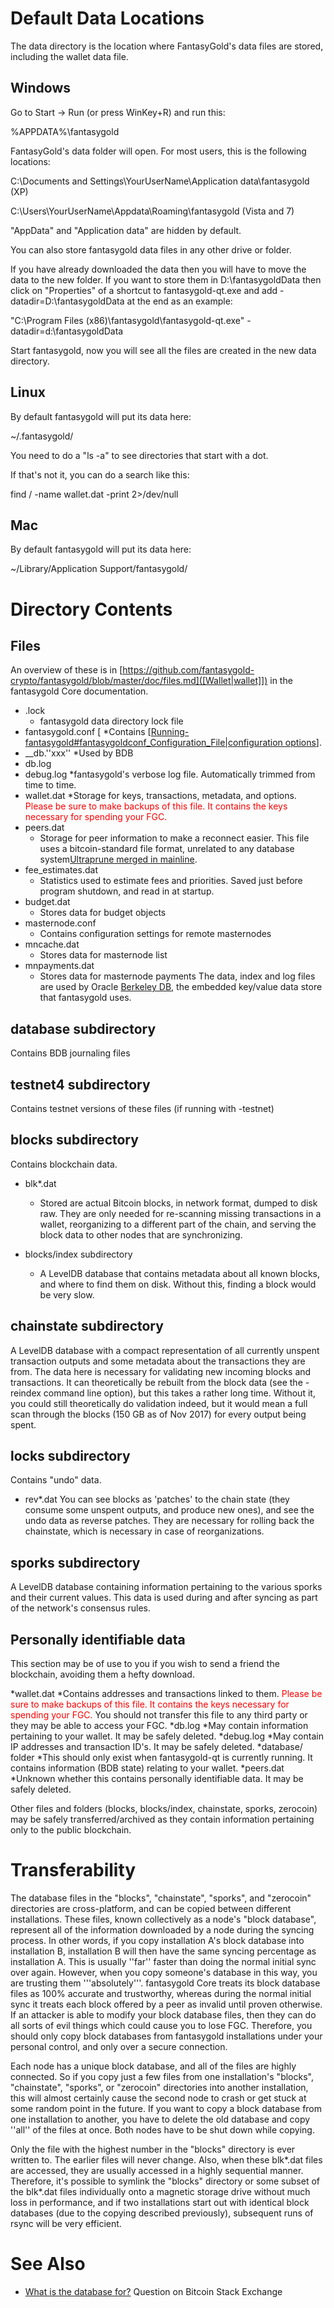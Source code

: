 # Default Data Locations

The data directory is the location where FantasyGold's data files are stored, including the wallet data file.

## Windows

Go to Start -> Run (or press WinKey+R) and run this:

 %APPDATA%\fantasygold

FantasyGold's data folder will open. For most users, this is the following locations:

C:\Documents and Settings\YourUserName\Application data\fantasygold (XP)

 C:\Users\YourUserName\Appdata\Roaming\fantasygold (Vista and 7)

"AppData" and "Application data" are hidden by default.

You can also store fantasygold data files in any other drive or folder.

If you have already downloaded the data then you will have to move the data to the new folder.
If you want to store them in D:\fantasygoldData then click on "Properties" of a shortcut to fantasygold-qt.exe and
add -datadir=D:\fantasygoldData at the end as an example:

 "C:\Program Files (x86)\fantasygold\fantasygold-qt.exe" -datadir=d:\fantasygoldData

Start fantasygold, now you will see all the files are created in the new data directory.

## Linux

By default fantasygold will put its data here:

 ~/.fantasygold/

You need to do a "ls -a" to see directories that start with a dot.

If that's not it, you can do a search like this:

 find / -name wallet.dat -print 2>/dev/null

## Mac

By default fantasygold will put its data here:

 ~/Library/Application Support/fantasygold/

# Directory Contents

## Files

An overview of these is in [https://github.com/fantasygold-crypto/fantasygold/blob/master/doc/files.md]([Wallet|wallet]]) in the fantasygold Core documentation.

* .lock
    * fantasygold data directory lock file
* fantasygold.conf [    *Contains [[Running-fantasygold#fantasygoldconf_Configuration_File|configuration options](optional])].
* __db.''xxx''
    *Used by BDB
* db.log
* debug.log
    *fantasygold's verbose log file. Automatically trimmed from time to time.
* wallet.dat
    *Storage for keys, transactions, metadata, and options. <span style="color:red">Please be sure to make backups of this file.  It contains the keys necessary for spending your FGC.</span>
* peers.dat
    * Storage for peer information to make a reconnect easier.  This file uses a bitcoin-standard file format, unrelated to any database system<ref>[Ultraprune merged in mainline](http://bitcointalk.org/index.php?topic=119525.msg1287284#msg1287284)</ref>.
* fee_estimates.dat
    * Statistics used to estimate fees and priorities. Saved just before program shutdown, and read in at startup.
* budget.dat
    * Stores data for budget objects
* masternode.conf
    * Contains configuration settings for remote masternodes
* mncache.dat
    * Stores data for masternode list
* mnpayments.dat
    * Stores data for masternode payments
The data, index and log files are used by Oracle [Berkeley DB](http://en.wikipedia.org/wiki/Berkeley_DB), the embedded key/value data store that fantasygold uses.

## database subdirectory
Contains BDB journaling files

## testnet4 subdirectory
Contains testnet versions of these files (if running with -testnet)

## blocks subdirectory
Contains blockchain data.

* blk*.dat
    * Stored are actual Bitcoin blocks, in network format, dumped to disk raw.  They are only needed for re-scanning missing transactions in a wallet, reorganizing to a different part of the chain, and serving the block data to other nodes that are synchronizing.

* blocks/index subdirectory
    * A LevelDB database that contains metadata about all known blocks, and where to find them on disk. Without this, finding a block would be very slow.

## chainstate subdirectory
A LevelDB database with a compact representation of all currently unspent transaction outputs and some metadata about the transactions they are from. The data here is necessary for validating new incoming blocks and transactions. It can theoretically be rebuilt from the block data (see the -reindex command line option), but this takes a rather long time. Without it, you could still theoretically do validation indeed, but it would mean a full scan through the blocks (150 GB as of Nov 2017) for every output being spent.

## locks subdirectory
Contains "undo" data.

* rev*.dat
You can see blocks as 'patches' to the chain state (they consume some unspent outputs, and produce new ones), and see the undo data as reverse patches. They are necessary for rolling back the chainstate, which is necessary in case of reorganizations.

## sporks subdirectory
A LevelDB database containing information pertaining to the various sporks and their current values. This data is used during and after syncing as part of the network's consensus rules.

## Personally identifiable data
This section may be of use to you if you wish to send a friend the blockchain, avoiding them a hefty download.

*wallet.dat
    *Contains addresses and transactions linked to them. <span style="color:red">Please be sure to make backups of this file.  It contains the keys necessary for spending your FGC.</span> You should not transfer this file to any third party or they may be able to access your FGC.
*db.log
    *May contain information pertaining to your wallet. It may be safely deleted.
*debug.log
    *May contain IP addresses and transaction ID's. It may be safely deleted.
*database/ folder
    *This should only exist when fantasygold-qt is currently running. It contains information (BDB state) relating to your wallet.
*peers.dat
    *Unknown whether this contains personally identifiable data. It may be safely deleted.

Other files and folders (blocks, blocks/index, chainstate, sporks, zerocoin) may be safely transferred/archived as they contain information pertaining only to the public blockchain.

# Transferability

The database files in the "blocks", "chainstate", "sporks", and "zerocoin" directories are cross-platform, and can be copied between different installations. These files, known collectively as a node's "block database", represent all of the information downloaded by a node during the syncing process. In other words, if you copy installation A's block database into installation B, installation B will then have the same syncing percentage as installation A. This is usually ''far'' faster than doing the normal initial sync over again. However, when you copy someone's database in this way, you are trusting them '''absolutely'''. fantasygold Core treats its block database files as 100% accurate and trustworthy, whereas during the normal initial sync it treats each block offered by a peer as invalid until proven otherwise. If an attacker is able to modify your block database files, then they can do all sorts of evil things which could cause you to lose FGC. Therefore, you should only copy block databases from fantasygold installations under your personal control, and only over a secure connection.

Each node has a unique block database, and all of the files are highly connected. So if you copy just a few files from one installation's "blocks", "chainstate", "sporks", or "zerocoin" directories into another installation, this will almost certainly cause the second node to crash or get stuck at some random point in the future. If you want to copy a block database from one installation to another, you have to delete the old database and copy ''all'' of the files at once. Both nodes have to be shut down while copying.

Only the file with the highest number in the "blocks" directory is ever written to. The earlier files will never change. Also, when these blk*.dat files are accessed, they are usually accessed in a highly sequential manner. Therefore, it's possible to symlink the "blocks" directory or some subset of the blk*.dat files individually onto a magnetic storage drive without much loss in performance, and if two installations start out with identical block databases (due to the copying described previously), subsequent runs of rsync will be very efficient.

# See Also

* [What is the database for?](http://bitcoin.stackexchange.com/a/11108/153) Question on Bitcoin Stack Exchange
